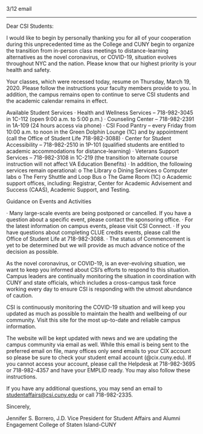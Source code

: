 3/12 email

----

Dear CSI Students:

I would like to begin by personally thanking you for all of your cooperation during this unprecedented time as the College and CUNY begin to organize the transition from in-person class meetings to distance-learning alternatives as the novel coronavirus, or COVID-19, situation evolves throughout NYC and the nation.  Please know that our highest priority is your health and safety.

Your classes, which were recessed today, resume on Thursday, March 19, 2020.  Please follow the instructions your faculty members provide to you.  In addition, the campus remains open to continue to serve CSI students and the academic calendar remains in effect.

Available Student Services
·        Health and Wellness Services – 718-982-3045 in 1C-112 (open 9:00 a.m. to 5:00 p.m.)
·        Counseling Center – 718-982-2391 in 1A-109 (24 hours access via phone)
·        CSI Food Pantry – every Friday from 10:00 a.m. to noon in the Green Dolphin Lounge (1C) and by appointment (call the Office of Student Life 718-982-3088)
·        Center for Student Accessibility – 718-982-2510 in 1P-101 (qualified students are entitled to academic accommodations for distance-learning)
·        Veterans Support Services – 718-982-3108 in 1C-219 (the transition to alternate course instruction will not affect VA Education Benefits)
·        In addition, the following services remain operational:
o   The Library
o   Dining Services
o   Computer labs
o   The Ferry Shuttle and Loop Bus
o   The Game Room (1C)
o   Academic support offices, including: Registrar, Center for Academic Advisement and Success (CAAS), Academic Support, and Testing.

Guidance on Events and Activities

·        Many large-scale events are being postponed or cancelled.  If you have a question about a specific event, please contact the sponsoring office.
·        For the latest information on campus events, please visit CSI Connect.
·        If you have questions about completing CLUE credits events, please call the Office of Student Life at 718-982-3088.
·        The status of Commencement is yet to be determined but we will provide as much advance notice of the decision as possible.

As the novel coronavirus, or COVID-19, is an ever-evolving situation, we want to keep you informed about CSI’s efforts to respond to this situation.  Campus leaders are continually monitoring the situation in coordination with CUNY and state officials, which includes a cross-campus task force working every day to ensure CSI is responding with the utmost abundance of caution.

CSI is continuously monitoring the COVID-19 situation and will keep you updated as much as possible to maintain the health and wellbeing of our community.  Visit this site for the most up-to-date and reliable campus information.

The website will be kept updated with news and we are updating the campus community via email as well.  While this email is being sent to the preferred email on file, many offices only send emails to your CIX account so please be sure to check your student email account (@cix.cuny.edu).  If you cannot access your account, please call the Helpdesk at 718-982-3695 or 718-982-4357 and have your EMPLID ready.  You may also follow these instructions.

If you have any additional questions, you may send an email to studentaffairs@csi.cuny.edu or call 718-982-2335.

Sincerely,

Jennifer S. Borrero, J.D.
Vice President for Student Affairs and Alumni Engagement
College of Staten Island-CUNY
